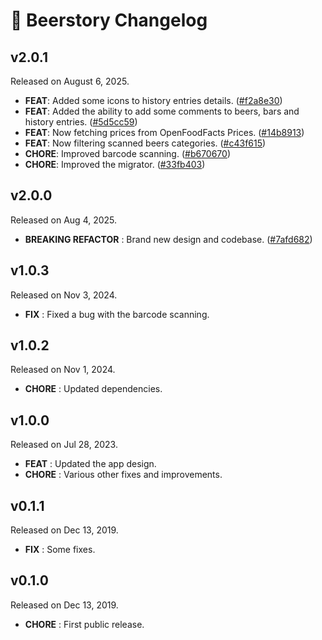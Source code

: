 # 📰 Beerstory Changelog

## v2.0.1
Released on August 6, 2025.

* **FEAT**: Added some icons to history entries details. ([#f2a8e30](https://github.com/Skyost/Beerstory/commit/f2a8e30))
* **FEAT**: Added the ability to add some comments to beers, bars and history entries. ([#5d5cc59](https://github.com/Skyost/Beerstory/commit/5d5cc59))
* **FEAT**: Now fetching prices from OpenFoodFacts Prices. ([#14b8913](https://github.com/Skyost/Beerstory/commit/14b8913))
* **FEAT**: Now filtering scanned beers categories. ([#c43f615](https://github.com/Skyost/Beerstory/commit/c43f615))
* **CHORE**: Improved barcode scanning. ([#b670670](https://github.com/Skyost/Beerstory/commit/b670670))
* **CHORE**: Improved the migrator. ([#33fb403](https://github.com/Skyost/Beerstory/commit/33fb403))

## v2.0.0
Released on Aug 4, 2025.

* **BREAKING REFACTOR** : Brand new design and codebase. ([#7afd682](https://github.com/Skyost/Beerstory/commit/7afd682))

## v1.0.3
Released on Nov 3, 2024.

* **FIX** : Fixed a bug with the barcode scanning.

## v1.0.2
Released on Nov 1, 2024.

* **CHORE** : Updated dependencies.

## v1.0.0
Released on Jul 28, 2023.

* **FEAT** : Updated the app design.
* **CHORE** : Various other fixes and improvements.

## v0.1.1
Released on Dec 13, 2019.

* **FIX** : Some fixes.

## v0.1.0
Released on Dec 13, 2019.

* **CHORE** : First public release.
